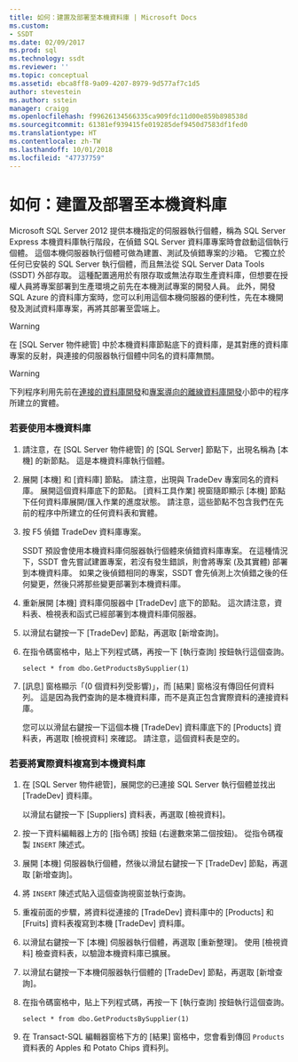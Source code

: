 ```yaml
---
title: 如何：建置及部署至本機資料庫 | Microsoft Docs
ms.custom:
- SSDT
ms.date: 02/09/2017
ms.prod: sql
ms.technology: ssdt
ms.reviewer: ''
ms.topic: conceptual
ms.assetid: ebca8ff8-9a09-4207-8979-9d577af7c1d5
author: stevestein
ms.author: sstein
manager: craigg
ms.openlocfilehash: f99626134566335ca909fdc11d00e859b898538d
ms.sourcegitcommit: 61381ef939415fe019285def9450d7583df1fed0
ms.translationtype: HT
ms.contentlocale: zh-TW
ms.lasthandoff: 10/01/2018
ms.locfileid: "47737759"
---
```

# <a name="how-to-build-and-deploy-to-a-local-database"></a>如何：建置及部署至本機資料庫
Microsoft SQL Server 2012 提供本機指定的伺服器執行個體，稱為 SQL Server Express 本機資料庫執行階段，在偵錯 SQL Server 資料庫專案時會啟動這個執行個體。 這個本機伺服器執行個體可做為建置、測試及偵錯專案的沙箱。 它獨立於任何已安裝的 SQL Server 執行個體，而且無法從 SQL Server Data Tools (SSDT) 外部存取。 這種配置適用於有限存取或無法存取生產資料庫，但想要在授權人員將專案部署到生產環境之前先在本機測試專案的開發人員。 此外，開發 SQL Azure 的資料庫方案時，您可以利用這個本機伺服器的便利性，先在本機開發及測試資料庫專案，再將其部署至雲端上。  
  
> [!WARNING]  
> 在 [SQL Server 物件總管] 中於本機資料庫節點底下的資料庫，是其對應的資料庫專案的反射，與連接的伺服器執行個體中同名的資料庫無關。  
  
> [!WARNING]  
> 下列程序利用先前在[連接的資料庫開發](../ssdt/connected-database-development.md)和[專案導向的離線資料庫開發](../ssdt/project-oriented-offline-database-development.md)小節中的程序所建立的實體。  
  
### <a name="to-use-the-local-database"></a>若要使用本機資料庫  
  
1.  請注意，在 [SQL Server 物件總管] 的 [SQL Server] 節點下，出現名稱為 [本機] 的新節點。 這是本機資料庫執行個體。  
  
2.  展開 [本機] 和 [資料庫] 節點。 請注意，出現與 TradeDev 專案同名的資料庫。 展開這個資料庫底下的節點。 [資料工具作業] 視窗隨即顯示 [本機] 節點下任何資料庫展開/匯入作業的進度狀態。 請注意，這些節點不包含我們在先前的程序中所建立的任何資料表和實體。  
  
3.  按 F5 偵錯 TradeDev 資料庫專案。  
  
    SSDT 預設會使用本機資料庫伺服器執行個體來偵錯資料庫專案。 在這種情況下，SSDT 會先嘗試建置專案，若沒有發生錯誤，則會將專案 (及其實體) 部署到本機資料庫。 如果之後偵錯相同的專案，SSDT 會先偵測上次偵錯之後的任何變更，然後只將那些變更部署到本機資料庫。  
  
4.  重新展開 [本機] 資料庫伺服器中 [TradeDev] 底下的節點。 這次請注意，資料表、檢視表和函式已經部署到本機資料庫伺服器。  
  
5.  以滑鼠右鍵按一下 [TradeDev] 節點，再選取 [新增查詢]。  
  
6.  在指令碼窗格中，貼上下列程式碼，再按一下 [執行查詢] 按鈕執行這個查詢。  
  
    ```  
    select * from dbo.GetProductsBySupplier(1)  
    ```  
  
7.  [訊息] 窗格顯示「(0 個資料列受影響)」，而 [結果] 窗格沒有傳回任何資料列。 這是因為我們查詢的是本機資料庫，而不是真正包含實際資料的連接資料庫。  
  
    您可以以滑鼠右鍵按一下這個本機 [TradeDev] 資料庫底下的 [Products] 資料表，再選取 [檢視資料] 來確認。 請注意，這個資料表是空的。  
  
### <a name="to-replicate-real-data-to-the-local-database"></a>若要將實際資料複寫到本機資料庫  
  
1.  在 [SQL Server 物件總管]，展開您的已連接 SQL Server 執行個體並找出 [TradeDev] 資料庫。  
  
    以滑鼠右鍵按一下 [Suppliers] 資料表，再選取 [檢視資料]。  
  
2.  按一下資料編輯器上方的 [指令碼] 按鈕 (右邊數來第二個按鈕)。 從指令碼複製 `INSERT` 陳述式。  
  
3.  展開 [本機] 伺服器執行個體，然後以滑鼠右鍵按一下 [TradeDev] 節點，再選取 [新增查詢]。  
  
4.  將 `INSERT` 陳述式貼入這個查詢視窗並執行查詢。  
  
5.  重複前面的步驟，將資料從連接的 [TradeDev] 資料庫中的 [Products] 和 [Fruits] 資料表複寫到本機 [TradeDev] 資料庫。  
  
6.  以滑鼠右鍵按一下 [本機] 伺服器執行個體，再選取 [重新整理]。 使用 [檢視資料] 檢查資料表，以驗證本機資料庫已擴展。  
  
7.  以滑鼠右鍵按一下本機伺服器執行個體的 [TradeDev] 節點，再選取 [新增查詢]。  
  
8.  在指令碼窗格中，貼上下列程式碼，再按一下 [執行查詢] 按鈕執行這個查詢。  
  
    ```  
    select * from dbo.GetProductsBySupplier(1)  
    ```  
  
9. 在 Transact\-SQL 編輯器窗格下方的 [結果] 窗格中，您會看到傳回 `Products` 資料表的 Apples 和 Potato Chips 資料列。  
  
